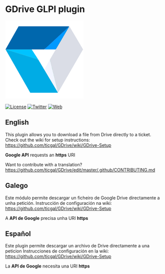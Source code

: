# GDrive GLPI plugin

<img src="gdrive.png" alt="GDrive Logo" height="250px" width="250px" class="js-lazy-loaded">

[![License](https://img.shields.io/badge/License-GNU%20AGPLv3-blue.svg?style=flat-square)](https://github.com/ticgal/GDrive/blob/master/LICENSE)
[![Twitter](https://img.shields.io/badge/Twitter-TICgal-blue.svg?style=flat-square)](https://twitter.com/ticgalcom)
[![Web](https://img.shields.io/badge/Web-TICgal-blue.svg?style=flat-square)](https://tic.gal/)

## English
This plugin allows you to download a file from Drive directly to a ticket.
Check out the wiki for setup instructions: https://github.com/ticgal/GDrive/wiki/GDrive-Setup

**Google API** requests an **https** URI

Want to contribute with a translation? https://github.com/ticgal/GDrive/edit/master/.github/CONTRIBUTING.md

## Galego
Este módulo permite descargar un ficheiro de Google Drive directamente a unha petición. 
Instrucción de configuración na wiki: https://github.com/ticgal/GDrive/wiki/GDrive-Setup

A **API de Google** precisa unha URI **https**

## Español
Este plugin permite descargar un archivo de Drive directamente a una peticion
Instrucciones de configuración en la wiki: https://github.com/ticgal/GDrive/wiki/GDrive-Setup


La **API de Google** necesita una URI **https**
